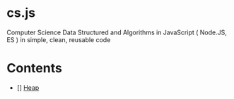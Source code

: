 # cs.js

Computer Science Data Structured and Algorithms in JavaScript ( Node.JS, ES ) in simple, clean, reusable code

# Contents

- [] [Heap](src/heap.js)

